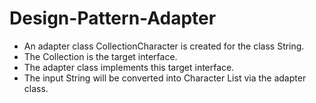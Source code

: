 # Design-Pattern-Adapter

- An adapter class CollectionCharacter is created for the class String. 
- The Collection<Character> is the target interface. 
- The adapter class implements this target interface. 
- The input String will be converted into Character List via the adapter class.
